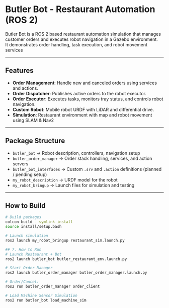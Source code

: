 # Butler Bot - Restaurant Automation (ROS 2)

Butler Bot is a ROS 2 based restaurant automation simulation that manages customer orders and executes robot navigation in a Gazebo environment.  
It demonstrates order handling, task execution, and robot movement services

---

## Features
- **Order Management**: Handle new and canceled orders using services and actions.  
- **Order Dispatcher**: Publishes active orders to the robot executor.  
- **Order Executor**: Executes tasks, monitors tray status, and controls robot navigation.  
- **Custom Robot**: Mobile robot URDF with LiDAR and differential drive.  
- **Simulation**: Restaurant environment with map and robot movement using SLAM & Nav2  

---

## Package Structure
- `butler_bot` → Robot description, controllers, navigation setup  
- `butler_order_manager` → Order stack handling, services, and action servers  
- `butler_bot_interfaces` → Custom `.srv` and `.action` definitions (planned / pending setup)  
- `my_robot_description` → URDF model for the robot  
- `my_robot_bringup` → Launch files for simulation and testing     

---

## How to Build
```bash
# Build packages
colcon build --symlink-install
source install/setup.bash

# Launch simulation
ros2 launch my_robot_bringup restaurant_sim.launch.py

## 7. How to Run
# Launch Restaurant + Bot
ros2 launch butler_bot butler_restaurant_env.launch.py

# Start Order Manager
ros2 launch butler_order_manager butler_order_manager.launch.py

# Order/Cancel:
ros2 run butler_order_manager order_client

# Load Machine Sensor Simulation
ros2 run butler_bot load_machine_sim

